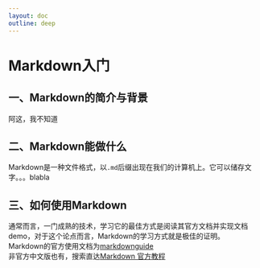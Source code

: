 ```yaml
---
layout: doc
outline: deep
---
```

# Markdown入门

## 一、Markdown的简介与背景

  阿这，我不知道
## 二、Markdown能做什么
  Markdown是一种文件格式，以`.md`后缀出现在我们的计算机上。它可以储存文字。。。blabla

## 三、如何使用Markdown
  通常而言，一门成熟的技术，学习它的最佳方式是阅读其官方文档并实现文档demo，对于这个论点而言，Markdown的学习方式就是极佳的证明。<br />
  Markdown的官方使用文档为[markdownguide](https://www.markdownguide.org/basic-syntax/)<br />
  非官方中文版也有，搜索直达[Markdown 官方教程](https://markdown.com.cn/)
